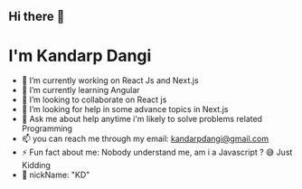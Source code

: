 ## Hi there 👋

# I'm Kandarp Dangi


- 🔭 I’m currently working on React Js and Next.js
- 🌱 I’m currently learning Angular
- 👯 I’m looking to collaborate on React js
- 🤔 I’m looking for help in some advance topics in Next.js
- 💬 Ask me about help anytime i'm likely to solve problems related Programming
- 📫 you can reach me through my email: kandarpdangi@gmail.com  
- ⚡ Fun fact about me: Nobody understand me, am i a Javascript ? 😅 Just Kidding
- 📛 nickName: "KD"
